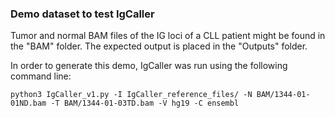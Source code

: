 ### Demo dataset to test IgCaller

Tumor and normal BAM files of the IG loci of a CLL patient might be found in the "BAM" folder. 
The expected output is placed in the "Outputs" folder. 

In order to generate this demo, IgCaller was run using the following command line:

```
python3 IgCaller_v1.py -I IgCaller_reference_files/ -N BAM/1344-01-01ND.bam -T BAM/1344-01-03TD.bam -V hg19 -C ensembl
```
